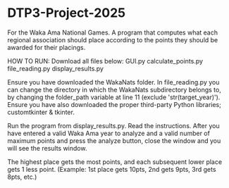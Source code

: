 # DTP3-Project-2025
For the Waka Ama National Games. A program that computes what each regional association should place according to the points they should be awarded for their placings.

HOW TO RUN:
Download all files below:
GUI.py
calculate_points.py
file_reading.py
display_results.py

Ensure you have downloaded the WakaNats folder. In file_reading.py you can change the directory in which the WakaNats subdirectory belongs to, by changing the folder_path variable at line 11 (exclude 'str(target_year)'). Ensure you have also downloaded the proper third-party Python libraries; customtkinter & tkinter.

Run the program from display_results.py. Read the instructions. After you have entered a valid Waka Ama year to analyze and a valid number of maximum points and press the analyze button, close the window and you will see the results window.

The highest place gets the most points, and each subsequent lower place gets 1 less point. (Example: 1st place gets 10pts, 2nd gets 9pts, 3rd gets 8pts, etc.)


